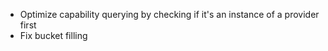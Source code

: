 - Optimize capability querying by checking if it's an instance of a provider first
- Fix bucket filling